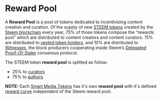 # Reward Pool

A **Reward Pool** is a pool of tokens dedicated to incentivizing content creation and curation. Of the supply of new [STEEM tokens](/glossary/steem.md) created by the [Steem blockchain](/glossary/steem-blockchain.md) every year, 75% of those tokens compose the “rewards pool” which are distributed to content creators and content curators. 15% are distributed to [vested token holders](/glossary/vests.md), and 10% are distributed to [Witnesses](/glossary/witness.md), the block producers cooperating inside Steem’s [Delegated Proof-Of-Stake](/glossary/delegated-proof-of-stake.md) consensus protocol.

The STEEM token **reward pool** is splitted  as follow:

- 25% to [curators](/glossary/curator.md)
- 75% to [authors](/glossary/author.md)

**NOTE:** Each [Smart Media Tokens](/glossary/smart-media-tokens.md) has it's own **reward pool** with it's defined [reward curve](/glossary/reward-curve.md) independent of the Steem reward pool. 


